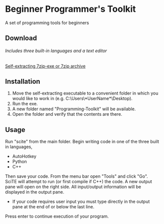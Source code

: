 # Beginner Programmer's Toolkit
A set of programming tools for beginners

## Download
###### Includes three built-in languages and a text editor
[Self-extracting 7zip-exe or 7zip archive](https://github.com/adabo/Beginner_Programmer-s_Toolkit/releases)

## Installation
1. Move the self-extracting executable to a convenient folder in which you would like to work in (e.g. C:\\Users\\\*UserName\*\\Desktop).
2. Run the exe.
3. A new folder named "Programming-Toolkit" will be available.
4. Open the folder and verify that the contents are there.

## Usage
Run "scite" from the main folder. Begin writing code in one of the
three built in languages,

- AutoHotkey
- Python
- C++

Then save your code. From the menu bar open "Tools" and click
"Go". SciTE will attempt to run (or first compile if C++) the code. A
new output pane will open on the right side. All input/output
information will be displayed in the output pane.

- If your code requires user input you must type directly in the output
  pane at the end of or below the last line.

Press enter to continue execution of your program.
